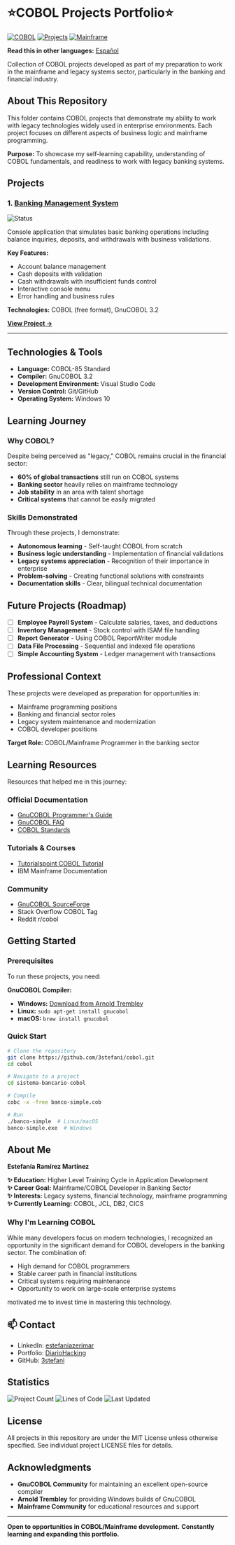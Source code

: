 # ⭐COBOL Projects Portfolio⭐

[![COBOL](https://img.shields.io/badge/Language-COBOL-blue)](https://gnucobol.sourceforge.io/)
[![Projects](https://img.shields.io/badge/Projects-1-green)]()
[![Mainframe](https://img.shields.io/badge/Focus-Mainframe-orange)]()

**Read this in other languages:** [Español](README.es.md)

Collection of COBOL projects developed as part of my preparation to work in the mainframe and legacy systems sector, particularly in the banking and financial industry.

## About This Repository

This folder contains COBOL projects that demonstrate my ability to work with legacy technologies widely used in enterprise environments. Each project focuses on different aspects of business logic and mainframe programming.

**Purpose:** To showcase my self-learning capability, understanding of COBOL fundamentals, and readiness to work with legacy banking systems.

## Projects

### 1. [Banking Management System](sistema-bancario-cobol/)
![Status](https://img.shields.io/badge/status-completed-success)

Console application that simulates basic banking operations including balance inquiries, deposits, and withdrawals with business validations.

**Key Features:**
- Account balance management
- Cash deposits with validation
- Cash withdrawals with insufficient funds control
- Interactive console menu
- Error handling and business rules

**Technologies:** COBOL (free format), GnuCOBOL 3.2

**[View Project →](sistema-bancario-cobol/)**

---

## Technologies & Tools

- **Language:** COBOL-85 Standard
- **Compiler:** GnuCOBOL 3.2
- **Development Environment:** Visual Studio Code
- **Version Control:** Git/GitHub
- **Operating System:** Windows 10

## Learning Journey

### Why COBOL?

Despite being perceived as "legacy," COBOL remains crucial in the financial sector:

- **60% of global transactions** still run on COBOL systems
- **Banking sector** heavily relies on mainframe technology
- **Job stability** in an area with talent shortage
- **Critical systems** that cannot be easily migrated

### Skills Demonstrated

Through these projects, I demonstrate:

- **Autonomous learning** - Self-taught COBOL from scratch
- **Business logic understanding** - Implementation of financial validations
- **Legacy systems appreciation** - Recognition of their importance in enterprise
- **Problem-solving** - Creating functional solutions with constraints
- **Documentation skills** - Clear, bilingual technical documentation

## Future Projects (Roadmap)

- [ ] **Employee Payroll System** - Calculate salaries, taxes, and deductions
- [ ] **Inventory Management** - Stock control with ISAM file handling
- [ ] **Report Generator** - Using COBOL ReportWriter module
- [ ] **Data File Processing** - Sequential and indexed file operations
- [ ] **Simple Accounting System** - Ledger management with transactions

## Professional Context

These projects were developed as preparation for opportunities in:

- Mainframe programming positions
- Banking and financial sector roles
- Legacy system maintenance and modernization
- COBOL developer positions

**Target Role:** COBOL/Mainframe Programmer in the banking sector

## Learning Resources

Resources that helped me in this journey:

### Official Documentation
- [GnuCOBOL Programmer's Guide](https://gnucobol.sourceforge.io/guides.html)
- [GnuCOBOL FAQ](https://gnucobol.sourceforge.io/faq/index.html)
- [COBOL Standards](https://www.iso.org/standard/51416.html)

### Tutorials & Courses
- [Tutorialspoint COBOL Tutorial](https://www.tutorialspoint.com/cobol/index.htm)
- IBM Mainframe Documentation

### Community
- [GnuCOBOL SourceForge](https://sourceforge.net/projects/gnucobol/)
- Stack Overflow COBOL Tag
- Reddit r/cobol

## Getting Started

### Prerequisites

To run these projects, you need:

**GnuCOBOL Compiler:**
- **Windows:** [Download from Arnold Trembley](https://www.arnoldtrembley.com/GnuCOBOL.htm)
- **Linux:** `sudo apt-get install gnucobol`
- **macOS:** `brew install gnucobol`

### Quick Start

```bash
# Clone the repository
git clone https://github.com/3stefani/cobol.git
cd cobol

# Navigate to a project
cd sistema-bancario-cobol

# Compile
cobc -x -free banco-simple.cob

# Run
./banco-simple  # Linux/macOS
banco-simple.exe  # Windows
```

## About Me

**Estefanía Ramírez Martínez**

**✨ Education:** Higher Level Training Cycle in Application Development  
**✨ Career Goal:** Mainframe/COBOL Developer in Banking Sector  
**✨ Interests:** Legacy systems, financial technology, mainframe programming  
**✨ Currently Learning:** COBOL, JCL, DB2, CICS

### Why I'm Learning COBOL

While many developers focus on modern technologies, I recognized an opportunity in the significant demand for COBOL developers in the banking sector. The combination of:

- High demand for COBOL programmers
- Stable career path in financial institutions
- Critical systems requiring maintenance
- Opportunity to work on large-scale enterprise systems

motivated me to invest time in mastering this technology.

## 📫 Contact

- LinkedIn: [estefaniazerimar](https://www.linkedin.com/in/estefaniazerimar/)
- Portfolio: [DiarioHacking](https://diariohacking.com/)
- GitHub: [3stefani](https://github.com/3stefani)

## Statistics

![Project Count](https://img.shields.io/badge/Projects-1-blue)
![Lines of Code](https://img.shields.io/badge/Total%20Lines-127-green)
![Last Updated](https://img.shields.io/badge/Last%20Updated-October%202024-orange)

## License

All projects in this repository are under the MIT License unless otherwise specified. See individual project LICENSE files for details.

## Acknowledgments

- **GnuCOBOL Community** for maintaining an excellent open-source compiler
- **Arnold Trembley** for providing Windows builds of GnuCOBOL
- **Mainframe Community** for educational resources and support

---


**Open to opportunities in COBOL/Mainframe development.**
**Constantly learning and expanding this portfolio.**
